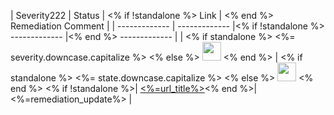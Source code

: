 | Severity222  | Status | <% if !standalone %> Link | <% end %> Remediation Comment |
| ------------- | ------------- |<% if !standalone %>  ------------- |<% end %> ------------- |
| <% if standalone %> <%= severity.downcase.capitalize %> <% else %> <img height="30px" src="static-content/<%= severity.to_s.downcase %>.png"/> <% end %> | <% if standalone %> <%= state.downcase.capitalize %> <% else %> <img height="30px" src="static-content/<%= state.to_s.downcase %>.png"/> <% end %>  <% if !standalone %>| [ <%=url_title%>](<%=url%>)<% end %>| <%=remediation_update%> |
